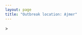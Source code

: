```yaml
---
layout: page
title: "Outbreak location: Ajmer"
---
```

<div id="mapid">
<script src="https://buda-magenta.github.io/hazard_map/load_map.js"></script>
><script>
var marker_outbreak = L.marker([26.469100, 74.639000],{"autoPan": true}).addTo(map); marker_outbreak.bindTooltip("Ajmer").openTooltip();

var circle_1 = L.circle([26.915458, 75.818982], {"pane": "markerPane", "color": "red", "fill": true, "fillOpacity": 0.2, "fillRule": "evenodd", "lineCap": "round", "lineJoin": "round", "opacity": 1.0, "radius": 356671, "stroke": true, "weight": 2}).addTo(map);
circle_1.bindTooltip("Jaipur<br>rank: 1<br>hazard index: 0.089168")

var circle_2 = L.circle([25.488773, 74.699613], {"pane": "markerPane", "color": "red", "fill": true, "fillOpacity": 0.2, "fillRule": "evenodd", "lineCap": "round", "lineJoin": "round", "opacity": 1.0, "radius": 114245, "stroke": true, "weight": 2}).addTo(map);
circle_2.bindTooltip("Bhilwara<br>rank: 2<br>hazard index: 0.028561")

var circle_3 = L.circle([28.651718, 77.221939], {"pane": "markerPane", "color": "red", "fill": true, "fillOpacity": 0.2, "fillRule": "evenodd", "lineCap": "round", "lineJoin": "round", "opacity": 1.0, "radius": 114230, "stroke": true, "weight": 2}).addTo(map);
circle_3.bindTooltip("Delhi<br>rank: 3<br>hazard index: 0.028558")

var circle_4 = L.circle([23.021624, 72.579707], {"pane": "markerPane", "color": "red", "fill": true, "fillOpacity": 0.2, "fillRule": "evenodd", "lineCap": "round", "lineJoin": "round", "opacity": 1.0, "radius": 110334, "stroke": true, "weight": 2}).addTo(map);
circle_4.bindTooltip("Ahmedabad<br>rank: 4<br>hazard index: 0.027584")

var circle_5 = L.circle([24.578721, 73.686257], {"pane": "markerPane", "color": "red", "fill": true, "fillOpacity": 0.2, "fillRule": "evenodd", "lineCap": "round", "lineJoin": "round", "opacity": 1.0, "radius": 83577, "stroke": true, "weight": 2}).addTo(map);
circle_5.bindTooltip("Udaipur<br>rank: 5<br>hazard index: 0.020894")

var circle_6 = L.circle([26.099214, 74.312704], {"pane": "markerPane", "color": "red", "fill": true, "fillOpacity": 0.2, "fillRule": "evenodd", "lineCap": "round", "lineJoin": "round", "opacity": 1.0, "radius": 80545, "stroke": true, "weight": 2}).addTo(map);
circle_6.bindTooltip("Beawar<br>rank: 6<br>hazard index: 0.020136")

var circle_7 = L.circle([26.296772, 73.035143], {"pane": "markerPane", "color": "red", "fill": true, "fillOpacity": 0.2, "fillRule": "evenodd", "lineCap": "round", "lineJoin": "round", "opacity": 1.0, "radius": 75131, "stroke": true, "weight": 2}).addTo(map);
circle_7.bindTooltip("Jodhpur<br>rank: 7<br>hazard index: 0.018783")

var circle_8 = L.circle([25.196826, 76.000893], {"pane": "markerPane", "color": "red", "fill": true, "fillOpacity": 0.2, "fillRule": "evenodd", "lineCap": "round", "lineJoin": "round", "opacity": 1.0, "radius": 70274, "stroke": true, "weight": 2}).addTo(map);
circle_8.bindTooltip("Kota<br>rank: 8<br>hazard index: 0.017569")

var circle_9 = L.circle([27.175255, 78.009816], {"pane": "markerPane", "color": "red", "fill": true, "fillOpacity": 0.2, "fillRule": "evenodd", "lineCap": "round", "lineJoin": "round", "opacity": 1.0, "radius": 35112, "stroke": true, "weight": 2}).addTo(map);
circle_9.bindTooltip("Agra<br>rank: 9<br>hazard index: 0.008778")

var circle_10 = L.circle([25.604091, 73.415609], {"pane": "markerPane", "color": "red", "fill": true, "fillOpacity": 0.2, "fillRule": "evenodd", "lineCap": "round", "lineJoin": "round", "opacity": 1.0, "radius": 34467, "stroke": true, "weight": 2}).addTo(map);
circle_10.bindTooltip("Pali<br>rank: 10<br>hazard index: 0.008617")

var circle_11 = L.circle([24.500000, 74.500000], {"pane": "markerPane", "color": "red", "fill": true, "fillOpacity": 0.2, "fillRule": "evenodd", "lineCap": "round", "lineJoin": "round", "opacity": 1.0, "radius": 28586, "stroke": true, "weight": 2}).addTo(map);
circle_11.bindTooltip("Chittaurgarh<br>rank: 11<br>hazard index: 0.007147")

var circle_12 = L.circle([19.075990, 72.877393], {"pane": "markerPane", "color": "red", "fill": true, "fillOpacity": 0.2, "fillRule": "evenodd", "lineCap": "round", "lineJoin": "round", "opacity": 1.0, "radius": 21697, "stroke": true, "weight": 2}).addTo(map);
circle_12.bindTooltip("Mumbai<br>rank: 12<br>hazard index: 0.005424")

var circle_13 = L.circle([27.662826, 75.027926], {"pane": "markerPane", "color": "red", "fill": true, "fillOpacity": 0.2, "fillRule": "evenodd", "lineCap": "round", "lineJoin": "round", "opacity": 1.0, "radius": 16123, "stroke": true, "weight": 2}).addTo(map);
circle_13.bindTooltip("Sikar<br>rank: 13<br>hazard index: 0.004031")

var circle_14 = L.circle([26.588559, 74.861097], {"pane": "markerPane", "color": "red", "fill": true, "fillOpacity": 0.2, "fillRule": "evenodd", "lineCap": "round", "lineJoin": "round", "opacity": 1.0, "radius": 16098, "stroke": true, "weight": 2}).addTo(map);
circle_14.bindTooltip("Kishangarh<br>rank: 14<br>hazard index: 0.004025")

var circle_15 = L.circle([22.541418, 88.357691], {"pane": "markerPane", "color": "red", "fill": true, "fillOpacity": 0.2, "fillRule": "evenodd", "lineCap": "round", "lineJoin": "round", "opacity": 1.0, "radius": 15663, "stroke": true, "weight": 2}).addTo(map);
circle_15.bindTooltip("Kolkata<br>rank: 15<br>hazard index: 0.003916")

var circle_16 = L.circle([23.160894, 79.949770], {"pane": "markerPane", "color": "red", "fill": true, "fillOpacity": 0.2, "fillRule": "evenodd", "lineCap": "round", "lineJoin": "round", "opacity": 1.0, "radius": 15453, "stroke": true, "weight": 2}).addTo(map);
circle_16.bindTooltip("Jabalpur<br>rank: 16<br>hazard index: 0.003863")

var circle_17 = L.circle([21.170200, 72.831100], {"pane": "markerPane", "color": "red", "fill": true, "fillOpacity": 0.2, "fillRule": "evenodd", "lineCap": "round", "lineJoin": "round", "opacity": 1.0, "radius": 13543, "stroke": true, "weight": 2}).addTo(map);
circle_17.bindTooltip("Surat<br>rank: 17<br>hazard index: 0.003386")

var circle_18 = L.circle([26.122147, 75.663754], {"pane": "markerPane", "color": "red", "fill": true, "fillOpacity": 0.2, "fillRule": "evenodd", "lineCap": "round", "lineJoin": "round", "opacity": 1.0, "radius": 11480, "stroke": true, "weight": 2}).addTo(map);
circle_18.bindTooltip("Tonk<br>rank: 18<br>hazard index: 0.002870")

var circle_19 = L.circle([26.460914, 80.321759], {"pane": "markerPane", "color": "red", "fill": true, "fillOpacity": 0.2, "fillRule": "evenodd", "lineCap": "round", "lineJoin": "round", "opacity": 1.0, "radius": 11098, "stroke": true, "weight": 2}).addTo(map);
circle_19.bindTooltip("Kanpur<br>rank: 19<br>hazard index: 0.002775")

var circle_20 = L.circle([22.720362, 75.868200], {"pane": "markerPane", "color": "red", "fill": true, "fillOpacity": 0.2, "fillRule": "evenodd", "lineCap": "round", "lineJoin": "round", "opacity": 1.0, "radius": 10865, "stroke": true, "weight": 2}).addTo(map);
circle_20.bindTooltip("Indore<br>rank: 20<br>hazard index: 0.002716")

var circle_21 = L.circle([30.909016, 75.851601], {"pane": "markerPane", "color": "red", "fill": true, "fillOpacity": 0.2, "fillRule": "evenodd", "lineCap": "round", "lineJoin": "round", "opacity": 1.0, "radius": 10765, "stroke": true, "weight": 2}).addTo(map);
circle_21.bindTooltip("Ludhiana<br>rank: 21<br>hazard index: 0.002691")

var circle_22 = L.circle([28.428262, 77.002700], {"pane": "markerPane", "color": "red", "fill": true, "fillOpacity": 0.2, "fillRule": "evenodd", "lineCap": "round", "lineJoin": "round", "opacity": 1.0, "radius": 8104, "stroke": true, "weight": 2}).addTo(map);
circle_22.bindTooltip("Gurgaon<br>rank: 22<br>hazard index: 0.002026")

var circle_23 = L.circle([28.206144, 74.691907], {"pane": "markerPane", "color": "red", "fill": true, "fillOpacity": 0.2, "fillRule": "evenodd", "lineCap": "round", "lineJoin": "round", "opacity": 1.0, "radius": 7465, "stroke": true, "weight": 2}).addTo(map);
circle_23.bindTooltip("Churu<br>rank: 23<br>hazard index: 0.001866")

var circle_24 = L.circle([23.258486, 77.401989], {"pane": "markerPane", "color": "red", "fill": true, "fillOpacity": 0.2, "fillRule": "evenodd", "lineCap": "round", "lineJoin": "round", "opacity": 1.0, "radius": 6964, "stroke": true, "weight": 2}).addTo(map);
circle_24.bindTooltip("Bhopal<br>rank: 24<br>hazard index: 0.001741")

var circle_25 = L.circle([27.701115, 74.464936], {"pane": "markerPane", "color": "red", "fill": true, "fillOpacity": 0.2, "fillRule": "evenodd", "lineCap": "round", "lineJoin": "round", "opacity": 1.0, "radius": 6781, "stroke": true, "weight": 2}).addTo(map);
circle_25.bindTooltip("Sujangarh<br>rank: 25<br>hazard index: 0.001695")

var circle_26 = L.circle([26.229141, 76.304533], {"pane": "markerPane", "color": "red", "fill": true, "fillOpacity": 0.2, "fillRule": "evenodd", "lineCap": "round", "lineJoin": "round", "opacity": 1.0, "radius": 6736, "stroke": true, "weight": 2}).addTo(map);
circle_26.bindTooltip("Sawai Madhopur<br>rank: 26<br>hazard index: 0.001684")

var circle_27 = L.circle([28.015929, 73.317137], {"pane": "markerPane", "color": "red", "fill": true, "fillOpacity": 0.2, "fillRule": "evenodd", "lineCap": "round", "lineJoin": "round", "opacity": 1.0, "radius": 6582, "stroke": true, "weight": 2}).addTo(map);
circle_27.bindTooltip("Bikaner<br>rank: 27<br>hazard index: 0.001646")

var circle_28 = L.circle([23.809612, 78.759114], {"pane": "markerPane", "color": "red", "fill": true, "fillOpacity": 0.2, "fillRule": "evenodd", "lineCap": "round", "lineJoin": "round", "opacity": 1.0, "radius": 6154, "stroke": true, "weight": 2}).addTo(map);
circle_28.bindTooltip("Sagar<br>rank: 28<br>hazard index: 0.001539")

var circle_29 = L.circle([25.500000, 75.833333], {"pane": "markerPane", "color": "red", "fill": true, "fillOpacity": 0.2, "fillRule": "evenodd", "lineCap": "round", "lineJoin": "round", "opacity": 1.0, "radius": 6047, "stroke": true, "weight": 2}).addTo(map);
circle_29.bindTooltip("Bundi<br>rank: 29<br>hazard index: 0.001512")

var circle_30 = L.circle([25.438130, 81.833800], {"pane": "markerPane", "color": "red", "fill": true, "fillOpacity": 0.2, "fillRule": "evenodd", "lineCap": "round", "lineJoin": "round", "opacity": 1.0, "radius": 6035, "stroke": true, "weight": 2}).addTo(map);
circle_30.bindTooltip("Allahabad<br>rank: 30<br>hazard index: 0.001509")

var circle_31 = L.circle([12.979120, 77.591300], {"pane": "markerPane", "color": "red", "fill": true, "fillOpacity": 0.2, "fillRule": "evenodd", "lineCap": "round", "lineJoin": "round", "opacity": 1.0, "radius": 6007, "stroke": true, "weight": 2}).addTo(map);
circle_31.bindTooltip("Bangalore<br>rank: 31<br>hazard index: 0.001502")

var circle_32 = L.circle([31.292011, 75.568058], {"pane": "markerPane", "color": "red", "fill": true, "fillOpacity": 0.2, "fillRule": "evenodd", "lineCap": "round", "lineJoin": "round", "opacity": 1.0, "radius": 5821, "stroke": true, "weight": 2}).addTo(map);
circle_32.bindTooltip("Jalandhar<br>rank: 32<br>hazard index: 0.001455")

var circle_33 = L.circle([13.083694, 80.270186], {"pane": "markerPane", "color": "red", "fill": true, "fillOpacity": 0.2, "fillRule": "evenodd", "lineCap": "round", "lineJoin": "round", "opacity": 1.0, "radius": 5657, "stroke": true, "weight": 2}).addTo(map);
circle_33.bindTooltip("Chennai<br>rank: 33<br>hazard index: 0.001414")

var circle_34 = L.circle([21.149813, 79.082056], {"pane": "markerPane", "color": "red", "fill": true, "fillOpacity": 0.2, "fillRule": "evenodd", "lineCap": "round", "lineJoin": "round", "opacity": 1.0, "radius": 5574, "stroke": true, "weight": 2}).addTo(map);
circle_34.bindTooltip("Nagpur<br>rank: 34<br>hazard index: 0.001394")

var circle_35 = L.circle([27.639077, 76.614452], {"pane": "markerPane", "color": "red", "fill": true, "fillOpacity": 0.2, "fillRule": "evenodd", "lineCap": "round", "lineJoin": "round", "opacity": 1.0, "radius": 5337, "stroke": true, "weight": 2}).addTo(map);
circle_35.bindTooltip("Alwar<br>rank: 35<br>hazard index: 0.001334")

var circle_36 = L.circle([27.265212, 77.369126], {"pane": "markerPane", "color": "red", "fill": true, "fillOpacity": 0.2, "fillRule": "evenodd", "lineCap": "round", "lineJoin": "round", "opacity": 1.0, "radius": 5337, "stroke": true, "weight": 2}).addTo(map);
circle_36.bindTooltip("Bharatpur<br>rank: 36<br>hazard index: 0.001334")

var circle_37 = L.circle([24.170979, 72.436638], {"pane": "markerPane", "color": "red", "fill": true, "fillOpacity": 0.2, "fillRule": "evenodd", "lineCap": "round", "lineJoin": "round", "opacity": 1.0, "radius": 5275, "stroke": true, "weight": 2}).addTo(map);
circle_37.bindTooltip("Palanpur<br>rank: 37<br>hazard index: 0.001319")

var circle_38 = L.circle([31.634308, 74.873679], {"pane": "markerPane", "color": "red", "fill": true, "fillOpacity": 0.2, "fillRule": "evenodd", "lineCap": "round", "lineJoin": "round", "opacity": 1.0, "radius": 5202, "stroke": true, "weight": 2}).addTo(map);
circle_38.bindTooltip("Amritsar<br>rank: 38<br>hazard index: 0.001301")

var circle_39 = L.circle([27.060786, 74.176675], {"pane": "markerPane", "color": "red", "fill": true, "fillOpacity": 0.2, "fillRule": "evenodd", "lineCap": "round", "lineJoin": "round", "opacity": 1.0, "radius": 5108, "stroke": true, "weight": 2}).addTo(map);
circle_39.bindTooltip("Nagaur<br>rank: 39<br>hazard index: 0.001277")

var circle_40 = L.circle([22.297314, 73.194257], {"pane": "markerPane", "color": "red", "fill": true, "fillOpacity": 0.2, "fillRule": "evenodd", "lineCap": "round", "lineJoin": "round", "opacity": 1.0, "radius": 5059, "stroke": true, "weight": 2}).addTo(map);
circle_40.bindTooltip("Vadodara<br>rank: 40<br>hazard index: 0.001265")

var circle_41 = L.circle([23.833962, 80.392456], {"pane": "markerPane", "color": "red", "fill": true, "fillOpacity": 0.2, "fillRule": "evenodd", "lineCap": "round", "lineJoin": "round", "opacity": 1.0, "radius": 4995, "stroke": true, "weight": 2}).addTo(map);
circle_41.bindTooltip("Murwara<br>rank: 41<br>hazard index: 0.001249")

var circle_42 = L.circle([23.071874, 70.131715], {"pane": "markerPane", "color": "red", "fill": true, "fillOpacity": 0.2, "fillRule": "evenodd", "lineCap": "round", "lineJoin": "round", "opacity": 1.0, "radius": 4932, "stroke": true, "weight": 2}).addTo(map);
circle_42.bindTooltip("Gandhidham<br>rank: 42<br>hazard index: 0.001233")

var circle_43 = L.circle([22.305199, 70.802834], {"pane": "markerPane", "color": "red", "fill": true, "fillOpacity": 0.2, "fillRule": "evenodd", "lineCap": "round", "lineJoin": "round", "opacity": 1.0, "radius": 4233, "stroke": true, "weight": 2}).addTo(map);
circle_43.bindTooltip("Rajkot<br>rank: 43<br>hazard index: 0.001058")

var circle_44 = L.circle([26.838100, 80.934600], {"pane": "markerPane", "color": "red", "fill": true, "fillOpacity": 0.2, "fillRule": "evenodd", "lineCap": "round", "lineJoin": "round", "opacity": 1.0, "radius": 4107, "stroke": true, "weight": 2}).addTo(map);
circle_44.bindTooltip("Lucknow<br>rank: 44<br>hazard index: 0.001027")

var circle_45 = L.circle([24.500000, 77.500000], {"pane": "markerPane", "color": "red", "fill": true, "fillOpacity": 0.2, "fillRule": "evenodd", "lineCap": "round", "lineJoin": "round", "opacity": 1.0, "radius": 4067, "stroke": true, "weight": 2}).addTo(map);
circle_45.bindTooltip("Guna<br>rank: 45<br>hazard index: 0.001017")

var circle_46 = L.circle([23.795281, 86.430964], {"pane": "markerPane", "color": "red", "fill": true, "fillOpacity": 0.2, "fillRule": "evenodd", "lineCap": "round", "lineJoin": "round", "opacity": 1.0, "radius": 4040, "stroke": true, "weight": 2}).addTo(map);
circle_46.bindTooltip("Dhanbad<br>rank: 46<br>hazard index: 0.001010")

var circle_47 = L.circle([23.666667, 72.500000], {"pane": "markerPane", "color": "red", "fill": true, "fillOpacity": 0.2, "fillRule": "evenodd", "lineCap": "round", "lineJoin": "round", "opacity": 1.0, "radius": 4024, "stroke": true, "weight": 2}).addTo(map);
circle_47.bindTooltip("Mahesana<br>rank: 47<br>hazard index: 0.001006")

var circle_48 = L.circle([21.237947, 81.633683], {"pane": "markerPane", "color": "red", "fill": true, "fillOpacity": 0.2, "fillRule": "evenodd", "lineCap": "round", "lineJoin": "round", "opacity": 1.0, "radius": 3764, "stroke": true, "weight": 2}).addTo(map);
circle_48.bindTooltip("Raipur<br>rank: 48<br>hazard index: 0.000941")

var circle_49 = L.circle([25.609324, 85.123525], {"pane": "markerPane", "color": "red", "fill": true, "fillOpacity": 0.2, "fillRule": "evenodd", "lineCap": "round", "lineJoin": "round", "opacity": 1.0, "radius": 3576, "stroke": true, "weight": 2}).addTo(map);
circle_49.bindTooltip("Patna<br>rank: 49<br>hazard index: 0.000894")

var circle_50 = L.circle([30.733442, 76.779714], {"pane": "markerPane", "color": "red", "fill": true, "fillOpacity": 0.2, "fillRule": "evenodd", "lineCap": "round", "lineJoin": "round", "opacity": 1.0, "radius": 3044, "stroke": true, "weight": 2}).addTo(map);
circle_50.bindTooltip("Chandigarh<br>rank: 50<br>hazard index: 0.000761")

var circle_51 = L.circle([23.247245, 69.668339], {"pane": "markerPane", "color": "red", "fill": true, "fillOpacity": 0.2, "fillRule": "evenodd", "lineCap": "round", "lineJoin": "round", "opacity": 1.0, "radius": 2917, "stroke": true, "weight": 2}).addTo(map);
circle_51.bindTooltip("Bhuj<br>rank: 51<br>hazard index: 0.000729")

var circle_52 = L.circle([23.750000, 79.583333], {"pane": "markerPane", "color": "red", "fill": true, "fillOpacity": 0.2, "fillRule": "evenodd", "lineCap": "round", "lineJoin": "round", "opacity": 1.0, "radius": 2813, "stroke": true, "weight": 2}).addTo(map);
circle_52.bindTooltip("Damoh<br>rank: 52<br>hazard index: 0.000703")

var circle_53 = L.circle([23.480592, 74.917790], {"pane": "markerPane", "color": "red", "fill": true, "fillOpacity": 0.2, "fillRule": "evenodd", "lineCap": "round", "lineJoin": "round", "opacity": 1.0, "radius": 2592, "stroke": true, "weight": 2}).addTo(map);
circle_53.bindTooltip("Ratlam<br>rank: 53<br>hazard index: 0.000648")

var circle_54 = L.circle([24.917151, 76.696403], {"pane": "markerPane", "color": "red", "fill": true, "fillOpacity": 0.2, "fillRule": "evenodd", "lineCap": "round", "lineJoin": "round", "opacity": 1.0, "radius": 2468, "stroke": true, "weight": 2}).addTo(map);
circle_54.bindTooltip("Baran<br>rank: 54<br>hazard index: 0.000617")

var circle_55 = L.circle([28.195647, 76.616518], {"pane": "markerPane", "color": "red", "fill": true, "fillOpacity": 0.2, "fillRule": "evenodd", "lineCap": "round", "lineJoin": "round", "opacity": 1.0, "radius": 2425, "stroke": true, "weight": 2}).addTo(map);
circle_55.bindTooltip("Rewari<br>rank: 55<br>hazard index: 0.000606")

var circle_56 = L.circle([17.388786, 78.461065], {"pane": "markerPane", "color": "red", "fill": true, "fillOpacity": 0.2, "fillRule": "evenodd", "lineCap": "round", "lineJoin": "round", "opacity": 1.0, "radius": 2316, "stroke": true, "weight": 2}).addTo(map);
circle_56.bindTooltip("Hyderabad<br>rank: 56<br>hazard index: 0.000579")

var circle_57 = L.circle([18.521428, 73.854454], {"pane": "markerPane", "color": "red", "fill": true, "fillOpacity": 0.2, "fillRule": "evenodd", "lineCap": "round", "lineJoin": "round", "opacity": 1.0, "radius": 2221, "stroke": true, "weight": 2}).addTo(map);
circle_57.bindTooltip("Pune<br>rank: 57<br>hazard index: 0.000555")

var circle_58 = L.circle([24.268349, 72.204387], {"pane": "markerPane", "color": "red", "fill": true, "fillOpacity": 0.2, "fillRule": "evenodd", "lineCap": "round", "lineJoin": "round", "opacity": 1.0, "radius": 2166, "stroke": true, "weight": 2}).addTo(map);
circle_58.bindTooltip("Deesa<br>rank: 58<br>hazard index: 0.000542")

var circle_59 = L.circle([23.535048, 87.338043], {"pane": "markerPane", "color": "red", "fill": true, "fillOpacity": 0.2, "fillRule": "evenodd", "lineCap": "round", "lineJoin": "round", "opacity": 1.0, "radius": 1971, "stroke": true, "weight": 2}).addTo(map);
circle_59.bindTooltip("Durgapur<br>rank: 59<br>hazard index: 0.000493")

var circle_60 = L.circle([23.687130, 86.974659], {"pane": "markerPane", "color": "red", "fill": true, "fillOpacity": 0.2, "fillRule": "evenodd", "lineCap": "round", "lineJoin": "round", "opacity": 1.0, "radius": 1970, "stroke": true, "weight": 2}).addTo(map);
circle_60.bindTooltip("Asansol<br>rank: 60<br>hazard index: 0.000493")

var circle_61 = L.circle([27.633333, 77.583333], {"pane": "markerPane", "color": "red", "fill": true, "fillOpacity": 0.2, "fillRule": "evenodd", "lineCap": "round", "lineJoin": "round", "opacity": 1.0, "radius": 1864, "stroke": true, "weight": 2}).addTo(map);
circle_61.bindTooltip("Mathura<br>rank: 61<br>hazard index: 0.000466")

var circle_62 = L.circle([24.462465, 74.850114], {"pane": "markerPane", "color": "red", "fill": true, "fillOpacity": 0.2, "fillRule": "evenodd", "lineCap": "round", "lineJoin": "round", "opacity": 1.0, "radius": 1863, "stroke": true, "weight": 2}).addTo(map);
circle_62.bindTooltip("Nimach<br>rank: 62<br>hazard index: 0.000466")

var circle_63 = L.circle([28.079690, 75.541768], {"pane": "markerPane", "color": "red", "fill": true, "fillOpacity": 0.2, "fillRule": "evenodd", "lineCap": "round", "lineJoin": "round", "opacity": 1.0, "radius": 1807, "stroke": true, "weight": 2}).addTo(map);
circle_63.bindTooltip("Jhunjhunun<br>rank: 63<br>hazard index: 0.000452")

var circle_64 = L.circle([24.265131, 75.387182], {"pane": "markerPane", "color": "red", "fill": true, "fillOpacity": 0.2, "fillRule": "evenodd", "lineCap": "round", "lineJoin": "round", "opacity": 1.0, "radius": 1799, "stroke": true, "weight": 2}).addTo(map);
circle_64.bindTooltip("Mandsaur<br>rank: 64<br>hazard index: 0.000450")

var circle_65 = L.circle([25.531031, 78.652689], {"pane": "markerPane", "color": "red", "fill": true, "fillOpacity": 0.2, "fillRule": "evenodd", "lineCap": "round", "lineJoin": "round", "opacity": 1.0, "radius": 1702, "stroke": true, "weight": 2}).addTo(map);
circle_65.bindTooltip("Jhansi<br>rank: 65<br>hazard index: 0.000426")

var circle_66 = L.circle([24.935635, 82.647701], {"pane": "markerPane", "color": "red", "fill": true, "fillOpacity": 0.2, "fillRule": "evenodd", "lineCap": "round", "lineJoin": "round", "opacity": 1.0, "radius": 1646, "stroke": true, "weight": 2}).addTo(map);
circle_66.bindTooltip("Mirzapur<br>rank: 66<br>hazard index: 0.000412")

var circle_67 = L.circle([22.801519, 86.202958], {"pane": "markerPane", "color": "red", "fill": true, "fillOpacity": 0.2, "fillRule": "evenodd", "lineCap": "round", "lineJoin": "round", "opacity": 1.0, "radius": 1640, "stroke": true, "weight": 2}).addTo(map);
circle_67.bindTooltip("Jamshedpur<br>rank: 67<br>hazard index: 0.000410")

var circle_68 = L.circle([29.680327, 76.989625], {"pane": "markerPane", "color": "red", "fill": true, "fillOpacity": 0.2, "fillRule": "evenodd", "lineCap": "round", "lineJoin": "round", "opacity": 1.0, "radius": 1529, "stroke": true, "weight": 2}).addTo(map);
circle_68.bindTooltip("Karnal<br>rank: 68<br>hazard index: 0.000382")

var circle_69 = L.circle([28.793170, 76.139128], {"pane": "markerPane", "color": "red", "fill": true, "fillOpacity": 0.2, "fillRule": "evenodd", "lineCap": "round", "lineJoin": "round", "opacity": 1.0, "radius": 1528, "stroke": true, "weight": 2}).addTo(map);
circle_69.bindTooltip("Bhiwani<br>rank: 69<br>hazard index: 0.000382")

var circle_70 = L.circle([28.402979, 77.310384], {"pane": "markerPane", "color": "red", "fill": true, "fillOpacity": 0.2, "fillRule": "evenodd", "lineCap": "round", "lineJoin": "round", "opacity": 1.0, "radius": 1482, "stroke": true, "weight": 2}).addTo(map);
circle_70.bindTooltip("Faridabad<br>rank: 70<br>hazard index: 0.000371")

var circle_71 = L.circle([29.168807, 75.746110], {"pane": "markerPane", "color": "red", "fill": true, "fillOpacity": 0.2, "fillRule": "evenodd", "lineCap": "round", "lineJoin": "round", "opacity": 1.0, "radius": 1383, "stroke": true, "weight": 2}).addTo(map);
circle_71.bindTooltip("Hisar<br>rank: 71<br>hazard index: 0.000346")

var circle_72 = L.circle([23.174597, 75.785142], {"pane": "markerPane", "color": "red", "fill": true, "fillOpacity": 0.2, "fillRule": "evenodd", "lineCap": "round", "lineJoin": "round", "opacity": 1.0, "radius": 1375, "stroke": true, "weight": 2}).addTo(map);
circle_72.bindTooltip("Ujjain<br>rank: 72<br>hazard index: 0.000344")

var circle_73 = L.circle([28.863842, 78.805778], {"pane": "markerPane", "color": "red", "fill": true, "fillOpacity": 0.2, "fillRule": "evenodd", "lineCap": "round", "lineJoin": "round", "opacity": 1.0, "radius": 1297, "stroke": true, "weight": 2}).addTo(map);
circle_73.bindTooltip("Moradabad<br>rank: 73<br>hazard index: 0.000324")

var circle_74 = L.circle([19.194329, 72.970178], {"pane": "markerPane", "color": "red", "fill": true, "fillOpacity": 0.2, "fillRule": "evenodd", "lineCap": "round", "lineJoin": "round", "opacity": 1.0, "radius": 1291, "stroke": true, "weight": 2}).addTo(map);
circle_74.bindTooltip("Thane<br>rank: 74<br>hazard index: 0.000323")

var circle_75 = L.circle([16.508759, 80.618510], {"pane": "markerPane", "color": "red", "fill": true, "fillOpacity": 0.2, "fillRule": "evenodd", "lineCap": "round", "lineJoin": "round", "opacity": 1.0, "radius": 1266, "stroke": true, "weight": 2}).addTo(map);
circle_75.bindTooltip("Vijayawada<br>rank: 75<br>hazard index: 0.000317")

var circle_76 = L.circle([28.457876, 79.405571], {"pane": "markerPane", "color": "red", "fill": true, "fillOpacity": 0.2, "fillRule": "evenodd", "lineCap": "round", "lineJoin": "round", "opacity": 1.0, "radius": 1257, "stroke": true, "weight": 2}).addTo(map);
circle_76.bindTooltip("Bareilly<br>rank: 76<br>hazard index: 0.000314")

var circle_77 = L.circle([28.901090, 76.580193], {"pane": "markerPane", "color": "red", "fill": true, "fillOpacity": 0.2, "fillRule": "evenodd", "lineCap": "round", "lineJoin": "round", "opacity": 1.0, "radius": 1175, "stroke": true, "weight": 2}).addTo(map);
circle_77.bindTooltip("Rohtak<br>rank: 77<br>hazard index: 0.000294")

var circle_78 = L.circle([21.771884, 72.141645], {"pane": "markerPane", "color": "red", "fill": true, "fillOpacity": 0.2, "fillRule": "evenodd", "lineCap": "round", "lineJoin": "round", "opacity": 1.0, "radius": 1174, "stroke": true, "weight": 2}).addTo(map);
circle_78.bindTooltip("Bhavnagar<br>rank: 78<br>hazard index: 0.000294")

var circle_79 = L.circle([24.796436, 85.007956], {"pane": "markerPane", "color": "red", "fill": true, "fillOpacity": 0.2, "fillRule": "evenodd", "lineCap": "round", "lineJoin": "round", "opacity": 1.0, "radius": 1173, "stroke": true, "weight": 2}).addTo(map);
circle_79.bindTooltip("Gaya<br>rank: 79<br>hazard index: 0.000293")

var circle_80 = L.circle([19.439885, 72.880383], {"pane": "markerPane", "color": "red", "fill": true, "fillOpacity": 0.2, "fillRule": "evenodd", "lineCap": "round", "lineJoin": "round", "opacity": 1.0, "radius": 1160, "stroke": true, "weight": 2}).addTo(map);
circle_80.bindTooltip("Vasai<br>rank: 80<br>hazard index: 0.000290")

var circle_81 = L.circle([23.223288, 72.649227], {"pane": "markerPane", "color": "red", "fill": true, "fillOpacity": 0.2, "fillRule": "evenodd", "lineCap": "round", "lineJoin": "round", "opacity": 1.0, "radius": 1159, "stroke": true, "weight": 2}).addTo(map);
circle_81.bindTooltip("Gandhinagar<br>rank: 81<br>hazard index: 0.000290")

var circle_82 = L.circle([26.203725, 78.157363], {"pane": "markerPane", "color": "red", "fill": true, "fillOpacity": 0.2, "fillRule": "evenodd", "lineCap": "round", "lineJoin": "round", "opacity": 1.0, "radius": 1142, "stroke": true, "weight": 2}).addTo(map);
circle_82.bindTooltip("Gwalior<br>rank: 82<br>hazard index: 0.000286")

var circle_83 = L.circle([32.718561, 74.858092], {"pane": "markerPane", "color": "red", "fill": true, "fillOpacity": 0.2, "fillRule": "evenodd", "lineCap": "round", "lineJoin": "round", "opacity": 1.0, "radius": 1129, "stroke": true, "weight": 2}).addTo(map);
circle_83.bindTooltip("Jammu<br>rank: 83<br>hazard index: 0.000282")

var circle_84 = L.circle([23.250000, 87.750000], {"pane": "markerPane", "color": "red", "fill": true, "fillOpacity": 0.2, "fillRule": "evenodd", "lineCap": "round", "lineJoin": "round", "opacity": 1.0, "radius": 1086, "stroke": true, "weight": 2}).addTo(map);
circle_84.bindTooltip("Barddhaman<br>rank: 84<br>hazard index: 0.000272")

var circle_85 = L.circle([10.804973, 78.687030], {"pane": "markerPane", "color": "red", "fill": true, "fillOpacity": 0.2, "fillRule": "evenodd", "lineCap": "round", "lineJoin": "round", "opacity": 1.0, "radius": 1023, "stroke": true, "weight": 2}).addTo(map);
circle_85.bindTooltip("Tiruchirappalli<br>rank: 85<br>hazard index: 0.000256")

var circle_86 = L.circle([21.199035, 81.397955], {"pane": "markerPane", "color": "red", "fill": true, "fillOpacity": 0.2, "fillRule": "evenodd", "lineCap": "round", "lineJoin": "round", "opacity": 1.0, "radius": 1001, "stroke": true, "weight": 2}).addTo(map);
circle_86.bindTooltip("Durg<br>rank: 86<br>hazard index: 0.000250")

var circle_87 = L.circle([29.000653, 77.768229], {"pane": "markerPane", "color": "red", "fill": true, "fillOpacity": 0.2, "fillRule": "evenodd", "lineCap": "round", "lineJoin": "round", "opacity": 1.0, "radius": 994, "stroke": true, "weight": 2}).addTo(map);
circle_87.bindTooltip("Meerut<br>rank: 87<br>hazard index: 0.000249")

var circle_88 = L.circle([22.750000, 71.666667], {"pane": "markerPane", "color": "red", "fill": true, "fillOpacity": 0.2, "fillRule": "evenodd", "lineCap": "round", "lineJoin": "round", "opacity": 1.0, "radius": 941, "stroke": true, "weight": 2}).addTo(map);
circle_88.bindTooltip("Surendranagar<br>rank: 88<br>hazard index: 0.000235")

var circle_89 = L.circle([29.391275, 76.977167], {"pane": "markerPane", "color": "red", "fill": true, "fillOpacity": 0.2, "fillRule": "evenodd", "lineCap": "round", "lineJoin": "round", "opacity": 1.0, "radius": 932, "stroke": true, "weight": 2}).addTo(map);
circle_89.bindTooltip("Panipat<br>rank: 89<br>hazard index: 0.000233")

var circle_90 = L.circle([25.335649, 83.007629], {"pane": "markerPane", "color": "red", "fill": true, "fillOpacity": 0.2, "fillRule": "evenodd", "lineCap": "round", "lineJoin": "round", "opacity": 1.0, "radius": 907, "stroke": true, "weight": 2}).addTo(map);
circle_90.bindTooltip("Varanasi<br>rank: 90<br>hazard index: 0.000227")

var circle_91 = L.circle([22.383333, 82.133333], {"pane": "markerPane", "color": "red", "fill": true, "fillOpacity": 0.2, "fillRule": "evenodd", "lineCap": "round", "lineJoin": "round", "opacity": 1.0, "radius": 899, "stroke": true, "weight": 2}).addTo(map);
circle_91.bindTooltip("Bilaspur<br>rank: 91<br>hazard index: 0.000225")

var circle_92 = L.circle([22.473242, 70.055210], {"pane": "markerPane", "color": "red", "fill": true, "fillOpacity": 0.2, "fillRule": "evenodd", "lineCap": "round", "lineJoin": "round", "opacity": 1.0, "radius": 877, "stroke": true, "weight": 2}).addTo(map);
circle_92.bindTooltip("Jamnagar<br>rank: 92<br>hazard index: 0.000219")

var circle_93 = L.circle([20.266777, 85.843559], {"pane": "markerPane", "color": "red", "fill": true, "fillOpacity": 0.2, "fillRule": "evenodd", "lineCap": "round", "lineJoin": "round", "opacity": 1.0, "radius": 839, "stroke": true, "weight": 2}).addTo(map);
circle_93.bindTooltip("Bhubaneswar<br>rank: 93<br>hazard index: 0.000210")

var circle_94 = L.circle([23.370035, 85.325013], {"pane": "markerPane", "color": "red", "fill": true, "fillOpacity": 0.2, "fillRule": "evenodd", "lineCap": "round", "lineJoin": "round", "opacity": 1.0, "radius": 800, "stroke": true, "weight": 2}).addTo(map);
circle_94.bindTooltip("Ranchi<br>rank: 94<br>hazard index: 0.000200")

var circle_95 = L.circle([24.197443, 82.666145], {"pane": "markerPane", "color": "red", "fill": true, "fillOpacity": 0.2, "fillRule": "evenodd", "lineCap": "round", "lineJoin": "round", "opacity": 1.0, "radius": 782, "stroke": true, "weight": 2}).addTo(map);
circle_95.bindTooltip("Singrauli<br>rank: 95<br>hazard index: 0.000196")

var circle_96 = L.circle([27.177366, 78.389912], {"pane": "markerPane", "color": "red", "fill": true, "fillOpacity": 0.2, "fillRule": "evenodd", "lineCap": "round", "lineJoin": "round", "opacity": 1.0, "radius": 770, "stroke": true, "weight": 2}).addTo(map);
circle_96.bindTooltip("Firozabad<br>rank: 96<br>hazard index: 0.000193")

var circle_97 = L.circle([29.988077, 77.508130], {"pane": "markerPane", "color": "red", "fill": true, "fillOpacity": 0.2, "fillRule": "evenodd", "lineCap": "round", "lineJoin": "round", "opacity": 1.0, "radius": 768, "stroke": true, "weight": 2}).addTo(map);
circle_97.bindTooltip("Saharanpur<br>rank: 97<br>hazard index: 0.000192")

var circle_98 = L.circle([17.980609, 79.598212], {"pane": "markerPane", "color": "red", "fill": true, "fillOpacity": 0.2, "fillRule": "evenodd", "lineCap": "round", "lineJoin": "round", "opacity": 1.0, "radius": 749, "stroke": true, "weight": 2}).addTo(map);
circle_98.bindTooltip("Warangal<br>rank: 98<br>hazard index: 0.000187")

var circle_99 = L.circle([22.610318, 73.461706], {"pane": "markerPane", "color": "red", "fill": true, "fillOpacity": 0.2, "fillRule": "evenodd", "lineCap": "round", "lineJoin": "round", "opacity": 1.0, "radius": 717, "stroke": true, "weight": 2}).addTo(map);
circle_99.bindTooltip("Kalol<br>rank: 99<br>hazard index: 0.000179")

var circle_100 = L.circle([26.732501, 77.036312], {"pane": "markerPane", "color": "red", "fill": true, "fillOpacity": 0.2, "fillRule": "evenodd", "lineCap": "round", "lineJoin": "round", "opacity": 1.0, "radius": 709, "stroke": true, "weight": 2}).addTo(map);
circle_100.bindTooltip("Hindaun<br>rank: 100<br>hazard index: 0.000177")
</script>
</div>